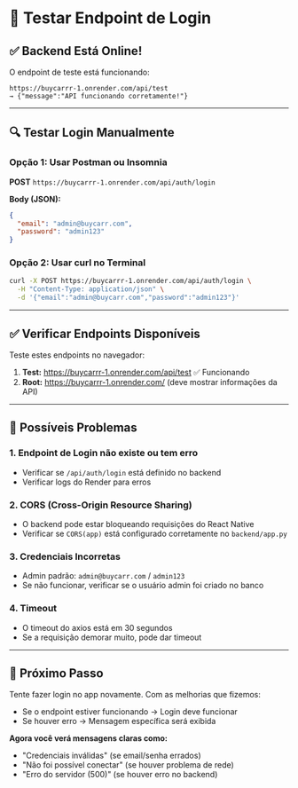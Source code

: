 # 🔐 Testar Endpoint de Login

## ✅ Backend Está Online!

O endpoint de teste está funcionando:
```
https://buycarrr-1.onrender.com/api/test
→ {"message":"API funcionando corretamente!"}
```

---

## 🔍 Testar Login Manualmente

### Opção 1: Usar Postman ou Insomnia

**POST** `https://buycarrr-1.onrender.com/api/auth/login`

**Body (JSON):**
```json
{
  "email": "admin@buycarr.com",
  "password": "admin123"
}
```

### Opção 2: Usar curl no Terminal

```bash
curl -X POST https://buycarrr-1.onrender.com/api/auth/login \
  -H "Content-Type: application/json" \
  -d '{"email":"admin@buycarr.com","password":"admin123"}'
```

---

## ✅ Verificar Endpoints Disponíveis

Teste estes endpoints no navegador:

1. **Test:** https://buycarrr-1.onrender.com/api/test ✅ Funcionando
2. **Root:** https://buycarrr-1.onrender.com/ (deve mostrar informações da API)

---

## 🐛 Possíveis Problemas

### 1. Endpoint de Login não existe ou tem erro
- Verificar se `/api/auth/login` está definido no backend
- Verificar logs do Render para erros

### 2. CORS (Cross-Origin Resource Sharing)
- O backend pode estar bloqueando requisições do React Native
- Verificar se `CORS(app)` está configurado corretamente no `backend/app.py`

### 3. Credenciais Incorretas
- Admin padrão: `admin@buycarr.com` / `admin123`
- Se não funcionar, verificar se o usuário admin foi criado no banco

### 4. Timeout
- O timeout do axios está em 30 segundos
- Se a requisição demorar muito, pode dar timeout

---

## 📱 Próximo Passo

Tente fazer login no app novamente. Com as melhorias que fizemos:
- Se o endpoint estiver funcionando → Login deve funcionar
- Se houver erro → Mensagem específica será exibida

**Agora você verá mensagens claras como:**
- "Credenciais inválidas" (se email/senha errados)
- "Não foi possível conectar" (se houver problema de rede)
- "Erro do servidor (500)" (se houver erro no backend)

